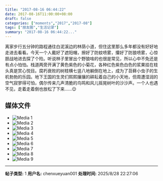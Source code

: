 ```yaml
---
title: "2017-08-16 06:44:22"
date: 2017-08-16T11:00:00+08:00
draft: false
categories: ["moments","2017","2017-08"]
tags: ["朋友圈","生活记录"]
summary: "2017-08-16 06:44:22..."
---
```


离家步行五分钟的路程通往白泥溪边的林荫小道，但住这里那么多年都没有好好地走进去看看。今天一个人戴好了遮阳帽，擦好了防蚊喷雾，攥好了防狼喷雾，心惊胆战地进去探了个险。听说林子里冒出个野狼啥的也很是常见，所以心中不免还是有点小怕怕。栈道两旁开满了黄色紫色的小菊花，各种红色紫色白色的浆果挂在枝头真是赏心悦目。腐朽衰败的树枝横七竖八地躺倒在地上，成为了苔藓小虫子的生机勃勃的乐园。地下王国的生灵们熙熙攘攘的耕耘着自己的小天地，但周遭湿润的空气寂寥得可怕，偶尔传来几声清脆的鸟鸣和风儿摇晃树叶的沙沙声。一个人也遇不见，走着走着倒也放松了下来……😌

## 媒体文件

- ![Media 1](/Moments/photos/2017-08-16/201708160644220.jpg)
- ![Media 2](/Moments/photos/2017-08-16/201708160644221.jpg)
- ![Media 3](/Moments/photos/2017-08-16/201708160644222.jpg)
- ![Media 4](/Moments/photos/2017-08-16/201708160644223.jpg)
- ![Media 5](/Moments/photos/2017-08-16/201708160644224.jpg)
- ![Media 6](/Moments/photos/2017-08-16/201708160644225.jpg)
- ![Media 7](/Moments/photos/2017-08-16/201708160644226.jpg)
- ![Media 8](/Moments/photos/2017-08-16/201708160644227.jpg)
- ![Media 9](/Moments/photos/2017-08-16/201708160644228.jpg)

---

**帖子类型:** 1
**用户名:** chenxueyuan001
**处理时间:** 2025/8/28 22:27:06